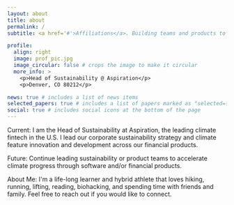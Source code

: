 ```yaml
---
layout: about
title: about
permalink: /
subtitle: <a href='#'>Affiliations</a>. Building teams and products to help solve climate change.

profile:
  align: right
  image: prof_pic.jpg
  image_circular: false # crops the image to make it circular
  more_info: >
    <p>Head of Sustainability @ Aspiration</p>
    <p>Denver, CO 80212</p>

news: true # includes a list of news items
selected_papers: true # includes a list of papers marked as "selected={true}"
social: true # includes social icons at the bottom of the page
---
```


Current: I am the Head of Sustainability at Aspiration, the leading climate fintech in the U.S. I lead our corporate sustainability strategy and climate feature innovation and development across our financial products.

Future: Continue leading sustainability or product teams to accelerate climate progress through software and/or financial products.

About Me: I'm a life-long learner and hybrid athlete that loves hiking, running, lifting, reading, biohacking, and spending time with friends and family. Feel free to reach out if you would like to connect.

